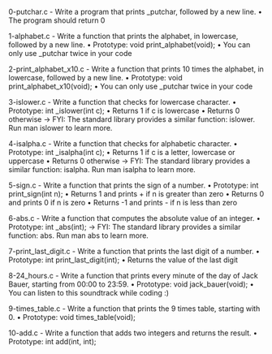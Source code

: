 0-putchar.c - Write a program that prints _putchar, followed by a new line.
      • The program should return 0

1-alphabet.c - Write a function that prints the alphabet, in lowercase, followed by a new line.
      • Prototype: void print_alphabet(void);
      • You can only use _putchar twice in your code

2-print_alphabet_x10.c - Write a function that prints 10 times the alphabet, in lowercase, followed by a new line.
      • Prototype: void print_alphabet_x10(void);
      • You can only use _putchar twice in your code

3-islower.c - Write a function that checks for lowercase character.
      • Prototype: int _islower(int c);
      • Returns 1 if c is lowercase
      • Returns 0 otherwise
      -> FYI: The standard library provides a similar function: islower. Run man islower to learn more.

4-isalpha.c - Write a function that checks for alphabetic character.
      • Prototype: int _isalpha(int c);
      • Returns 1 if c is a letter, lowercase or uppercase
      • Returns 0 otherwise
      -> FYI: The standard library provides a similar function: isalpha. Run man isalpha to learn more.

5-sign.c - Write a function that prints the sign of a number.
      • Prototype: int print_sign(int n);
      • Returns 1 and prints + if n is greater than zero
      • Returns 0 and prints 0 if n is zero
      • Returns -1 and prints - if n is less than zero

6-abs.c - Write a function that computes the absolute value of an integer.
	• Prototype: int _abs(int);
	-> FYI: The standard library provides a similar function: abs. Run man abs to learn more.

7-print_last_digit.c - Write a function that prints the last digit of a number.
      • Prototype: int print_last_digit(int);
      • Returns the value of the last digit

8-24_hours.c - Write a function that prints every minute of the day of Jack Bauer, starting from 00:00 to 23:59.
      • Prototype: void jack_bauer(void);
      • You can listen to this soundtrack while coding :)

9-times_table.c - Write a function that prints the 9 times table, starting with 0.
      • Prototype: void times_table(void);

10-add.c - Write a function that adds two integers and returns the result.
      • Prototype: int add(int, int);

